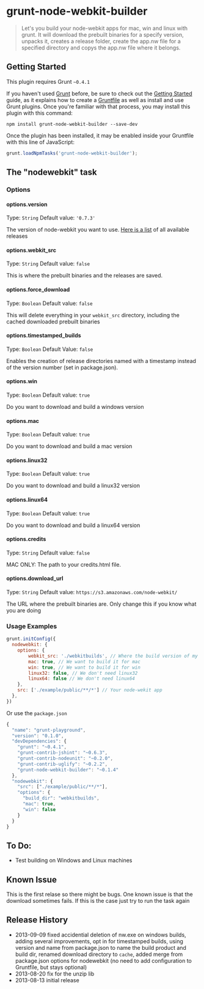 # grunt-node-webkit-builder

> Let's you build your node-webkit apps for mac, win and linux with grunt. It will download the prebuilt binaries for a specify version, unpacks it, creates a release folder, create the app.nw file for a specified directory and copys the app.nw file where it belongs.

## Getting Started
This plugin requires Grunt `~0.4.1`

If you haven't used [Grunt](http://gruntjs.com/) before, be sure to check out the [Getting Started](http://gruntjs.com/getting-started) guide, as it explains how to create a [Gruntfile](http://gruntjs.com/sample-gruntfile) as well as install and use Grunt plugins. Once you're familiar with that process, you may install this plugin with this command:

```shell
npm install grunt-node-webkit-builder --save-dev
```

Once the plugin has been installed, it may be enabled inside your Gruntfile with this line of JavaScript:

```js
grunt.loadNpmTasks('grunt-node-webkit-builder');
```

## The "nodewebkit" task


### Options

#### options.version
Type: `String`
Default value: `'0.7.3'`

The version of node-webkit you want to use. [Here is a list](https://github.com/rogerwang/node-webkit/wiki/Downloads-of-old-versions) of all available releases


#### options.webkit_src
Type: `String`
Default value: `false`

This is where the prebuilt binaries and the releases are saved.

#### options.force_download
Type: `Boolean`
Default value: `false`

This will delete everything in your `webkit_src` directory, including the cached downloaded prebuilt binaries

#### options.timestamped_builds
Type: `Boolean`
Default Value: `false`

Enables the creation of release directories named with a timestamp instead of the version number (set in package.json).

#### options.win
Type: `Boolean`
Default value: `true`

Do you want to download and build a windows version

#### options.mac
Type: `Boolean`
Default value: `true`

Do you want to download and build a mac version

#### options.linux32
Type: `Boolean`
Default value: `true`

Do you want to download and build a linux32 version

#### options.linux64
Type: `Boolean`
Default value: `true`

Do you want to download and build a linux64 version

#### options.credits
Type: `String`
Default value: `false`

MAC ONLY: The path to your credits.html file.

#### options.download_url
Type: `String`
Default value: `https://s3.amazonaws.com/node-webkit/`

The URL where the prebuilt binaries are. Only change this if you know what you are doing


### Usage Examples

```js
grunt.initConfig({
  nodewebkit: {
    options: {
        webkit_src: './webkitbuilds', // Where the build version of my node-webkit app is saved
        mac: true, // We want to build it for mac
        win: true, // We want to build it for win
        linux32: false, // We don't need linux32
        linux64: false // We don't need linux64
    },
    src: ['./example/public/**/*'] // Your node-wekit app
  },
})
```

Or use the `package.json`

```js
{
  "name": "grunt-playground",
  "version": "0.1.0",
  "devDependencies": {
    "grunt": "~0.4.1",
    "grunt-contrib-jshint": "~0.6.3",
    "grunt-contrib-nodeunit": "~0.2.0",
    "grunt-contrib-uglify": "~0.2.2",
    "grunt-node-webkit-builder": "~0.1.4"
  },
  "nodewebkit": {
    "src": ["./example/public/**/*"],
    "options": {
      "build_dir": "webkitbuilds",
      "mac": true,
      "win": false
    }
  }
}
```

## To Do:
- Test building on Windows and Linux machines

## Known Issue
This is the first relase so there might be bugs. One known issue is that the download sometimes fails. If this is the case just try to run the task again


## Release History
- 2013-09-09    fixed accidential deletion of nw.exe on windows builds, adding several improvements, opt in for timestamped builds, using version and name from package.json to name the build product and build dir, renamed download directory to `cache`, added merge from package.json options for nodewebkit (no need to add configuration to Gruntfile, but stays optional)
- 2013-08-20    fix for the unzip lib
- 2013-08-13    initial release